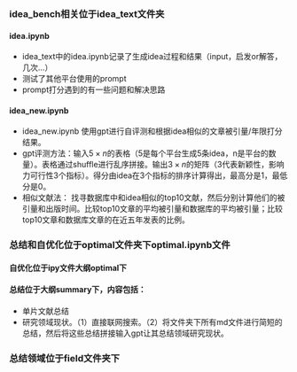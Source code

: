 ### idea_bench相关位于idea_text文件夹
#### idea.ipynb
* idea_text中的idea.ipynb记录了生成idea过程和结果（input，启发or解答，几次...）
* 测试了其他平台使用的prompt
* prompt打分遇到的有一些问题和解决思路
#### idea_new.ipynb
* idea_new.ipynb 使用gpt进行自评测和根据idea相似的文章被引量/年限打分结果。
* gpt评测方法：输入$5 \times n$的表格（5是每个平台生成5条idea，n是平台的数量）。表格通过shuffle进行乱序拼接。输出$3 \times n$的矩阵（3代表新颖性，影响力可行性3个指标）。得分由idea在3个指标的排序计算得出，最高分是1，最低分是0。
* 相似文献法： 找寻数据库中和idea相似的top10文献，然后分别计算他们的被引量和出版时间。比较top10文章的平均被引量和数据库的平均被引量；比较top10文章和数据库文章的在近五年发表的比例。
### 总结和自优化位于optimal文件夹下optimal.ipynb文件
#### 自优化位于ipy文件大纲optimal下
#### 总结位于大纲summary下，内容包括：
* 单片文献总结
* 研究领域现状。（1）直接联网搜索。（2）将文件夹下所有md文件进行简短的总结，然后将这些总结拼接输入gpt让其总结领域研究现状。
### 总结领域位于field文件夹下